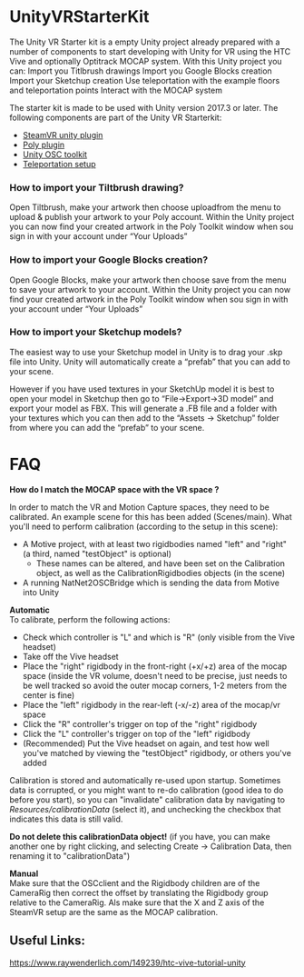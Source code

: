 # UnityVRStarterKit

The Unity VR Starter kit is a empty Unity project already prepared with a number of components to start developing with Unity for VR using the HTC Vive and optionally Optitrack MOCAP system. With this Unity project you can:
Import you Titlbrush drawings
Import you Google Blocks creation
Import your Sketchup creation
Use teleportation with the example floors and teleportation points
Interact with the MOCAP system

The starter kit is made to be used with Unity version 2017.3 or later.
The following components are part of the Unity VR Starterkit:

* [SteamVR unity plugin](https://assetstore.unity.com/packages/templates/systems/steamvr-plugin-32647)
* [Poly plugin](https://developers.google.com/poly/develop/unity)
* [Unity OSC toolkit](https://github.com/hku-ect/UnityOSCToolkit)
* [Teleportation setup](https://unity3d.college/2017/05/16/steamvr-locomotion-teleportation-movement/)

### How to import your Tiltbrush drawing?
Open Tiltbrush, make your artwork then choose uploadfrom the menu to upload & publish your artwork to your Poly account. Within the Unity project you can now find your created artwork in the Poly Toolkit window when sou sign in with your account under “Your Uploads”

### How to import your Google Blocks creation?
Open Google Blocks, make your artwork then choose save from the menu to save your artwork to your account. Within the Unity project you can now find your created artwork in the Poly Toolkit window when sou sign in with your account under “Your Uploads”

### How to import your Sketchup models?
The easiest way to use your Sketchup model in Unity is to drag your .skp file into Unity. Unity will automatically create a “prefab” that you can add to your scene.

However if you have used textures in your SketchUp model it is best to open your model in Sketchup then go to “File->Export->3D model” and export your model as FBX. 
This will generate a .FB file and a folder with your textures which you can then add to the “Assets -> Sketchup” folder from where you can add the “prefab” to your scene.


# FAQ

**How do I match the MOCAP space with the VR space ?**

In order to match the VR and Motion Capture spaces, they need to be calibrated. An example scene for this has been added (Scenes/main). What you'll need to perform calibration (according to the setup in this scene):
  - A Motive project, with at least two rigidbodies named "left" and "right" (a third, named "testObject" is optional)
    - These names can be altered, and have been set on the Calibration object, as well as the CalibrationRigidbodies objects (in the scene)
  - A running NatNet2OSCBridge which is sending the data from Motive into Unity

<b>Automatic</b><br>
To calibrate, perform the following actions:
  - Check which controller is "L" and which is "R" (only visible from the Vive headset)
  - Take off the Vive headset
  - Place the "right" rigidbody in the front-right (+x/+z) area of the mocap space (inside the VR volume, doesn't need to be precise, just needs to be well tracked so avoid the outer mocap corners, 1-2 meters from the center is fine)
  - Place the "left" rigidbody in the rear-left (-x/-z) area of the mocap/vr space
  - Click the "R" controller's trigger on top of the "right" rigidbody
  - Click the "L" controller's trigger on top of the "left" rigidbody
  - (Recommended) Put the Vive headset on again, and test how well you've matched by viewing the "testObject" rigidbody, or others you've added

Calibration is stored and automatically re-used upon startup. Sometimes data is corrupted, or you might want to re-do calibration (good idea to do before you start), so you can "invalidate" calibration data by navigating to <i>Resources/calibrationData</i> (select it), and unchecking the checkbox that indicates this data is still valid.

<b>Do not delete this calibrationData object!</b> (if you have, you can make another one by right clicking, and selecting Create -> Calibration Data, then renaming it to "calibrationData")

<b>Manual</b><br>
Make sure that the OSCclient and the Rigidbody children are of the CameraRig then correct the offset by translating the Rigidbody group relative to the CameraRig. Als make sure that the X and Z axis of the SteamVR setup are the same as the MOCAP calibration.


## Useful Links:
https://www.raywenderlich.com/149239/htc-vive-tutorial-unity
